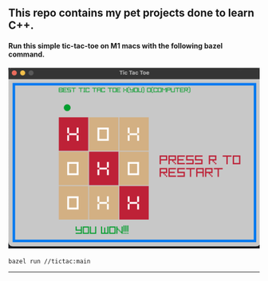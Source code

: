 ## This repo contains my pet projects done to learn C++.

 #### Run this simple tic-tac-toe on M1 macs with the following bazel command.
 ![Alt text](tictac/screenshots/tic-tac-toe.png?raw=true "Tic tac toe gamescreen")

```
bazel run //tictac:main
```
---
